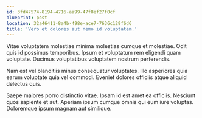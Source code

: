 ```yaml
---
id: 3fd47574-8194-4716-aa99-47f8ef27f0cf
blueprint: post
location: 32a46411-8a4b-498e-ace7-7636c129f6d6
title: 'Vero et dolores aut nemo id voluptatem.'
---
```

Vitae voluptatem molestiae minima molestias cumque et molestiae. Odit quis id possimus temporibus. Ipsum et voluptatum rem eligendi quam voluptate. Ducimus voluptatibus voluptatem nostrum perferendis.

Nam est vel blanditiis minus consequatur voluptates. Illo asperiores quia earum voluptate quia vel commodi. Eveniet dolores officiis atque aliquid delectus quis.

Saepe maiores porro distinctio vitae. Ipsam id est amet ea officiis. Nesciunt quos sapiente et aut. Aperiam ipsum cumque omnis qui eum iure voluptas. Doloremque ipsum magnam aut similique.